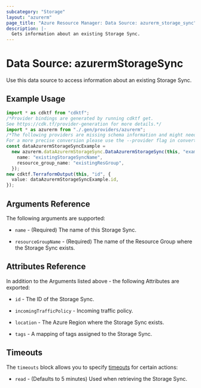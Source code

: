 ```yaml
---
subcategory: "Storage"
layout: "azurerm"
page_title: "Azure Resource Manager: Data Source: azurerm_storage_sync"
description: |-
  Gets information about an existing Storage Sync.
---
```


# Data Source: azurermStorageSync

Use this data source to access information about an existing Storage Sync.

## Example Usage

```typescript
import * as cdktf from "cdktf";
/*Provider bindings are generated by running cdktf get.
See https://cdk.tf/provider-generation for more details.*/
import * as azurerm from "./.gen/providers/azurerm";
/*The following providers are missing schema information and might need manual adjustments to synthesize correctly: azurerm.
For a more precise conversion please use the --provider flag in convert.*/
const dataAzurermStorageSyncExample =
  new azurerm.dataAzurermStorageSync.DataAzurermStorageSync(this, "example", {
    name: "existingStorageSyncName",
    resource_group_name: "existingResGroup",
  });
new cdktf.TerraformOutput(this, "id", {
  value: dataAzurermStorageSyncExample.id,
});

```

## Arguments Reference

The following arguments are supported:

*   `name` - (Required) The name of this Storage Sync.

*   `resourceGroupName` - (Required) The name of the Resource Group where the Storage Sync exists.

## Attributes Reference

In addition to the Arguments listed above - the following Attributes are exported:

*   `id` - The ID of the Storage Sync.

*   `incomingTrafficPolicy` - Incoming traffic policy.

*   `location` - The Azure Region where the Storage Sync exists.

*   `tags` - A mapping of tags assigned to the Storage Sync.

## Timeouts

The `timeouts` block allows you to specify [timeouts](https://www.terraform.io/language/resources/syntax#operation-timeouts) for certain actions:

* `read` - (Defaults to 5 minutes) Used when retrieving the Storage Sync.
